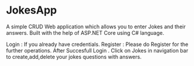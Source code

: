 # JokesApp
A simple CRUD Web application which allows you to enter Jokes and their answers. Built with the help of ASP.NET Core using C# language.

Login : If you already have credentials.
Register : Please do Register for the further operations.
After Succesfull Login . Click on Jokes in navigation bar to create,add,delete your jokes questions with answers.
